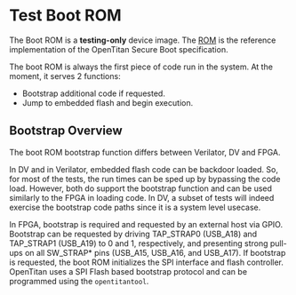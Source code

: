 # Test Boot ROM

The Boot ROM is a **testing-only** device image.
The [ROM](https://docs.opentitan.org/sw/device/silicon_creator/rom/docs/) is the reference implementation of the OpenTitan Secure Boot specification.

The boot ROM is always the first piece of code run in the system.
At the moment, it serves 2 functions:

* Bootstrap additional code if requested.
* Jump to embedded flash and begin execution.

## Bootstrap Overview

The boot ROM bootstrap function differs between Verilator, DV and FPGA.

In DV and in Verilator, embedded flash code can be backdoor loaded.
So, for most of the tests, the run times can be sped up by bypassing the code load.
However, both do support the bootstrap function and can be used similarly to the FPGA in loading code.
In DV, a subset of tests will indeed exercise the bootstrap code paths since it is a system level usecase.

In FPGA, bootstrap is required and requested by an external host via GPIO.
Bootstrap can be requested by driving TAP\_STRAP0 (USB\_A18) and TAP\_STRAP1 (USB\_A19) to 0 and 1, respectively, and presenting strong pull-ups on all SW\_STRAP* pins (USB\_A15, USB\_A16, and USB\_A17).
If bootstrap is requested, the boot ROM initializes the SPI interface and flash controller.
OpenTitan uses a SPI Flash based bootstrap protocol and can be programmed using the `opentitantool`.

